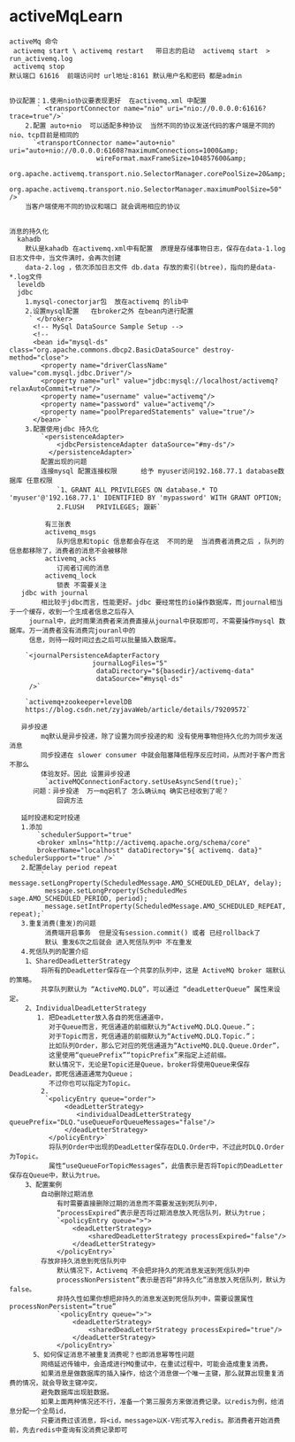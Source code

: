 # activeMqLearn
    activeMq 命令 
     activemq start \ activemq restart   带日志的启动  activemq start  > run_activemq.log
     activemq stop 
    默认端口 61616  前端访问时 url地址:8161 默认用户名和密码 都是admin
   
   
    协议配置：1.使用nio协议要表现更好  在activemq.xml 中配置  
           ` <transportConnector name="nio" uri="nio://0.0.0.0:61616?trace=true"/>`
        2.配置 auto+nio  可以适配多种协议  当然不同的协议发送代码的客户端是不同的  nio、tcp目前是相同的
          `<transportConnector name="auto+nio" uri="auto+nio://0.0.0.0:61608?maximumConnections=1000&amp;
                          wireFormat.maxFrameSize=104857600&amp;
                          org.apache.activemq.transport.nio.SelectorManager.corePoolSize=20&amp;
                          org.apache.activemq.transport.nio.SelectorManager.maximumPoolSize=50" />`
        当客户端使用不同的协议和端口 就会调用相应的协议
        
        
    消息的持久化
      kahadb
        默认是kahadb 在activemq.xml中有配置  原理是存储事物日志，保存在data-1.log 日志文件中，当文件满时，会再次创建
        data-2.log ，依次添加日志文件 db.data 存放的索引(btree)，指向的是data-*.log文件    
      leveldb
      jdbc
        1.mysql-conectorjar包  放在activemq 的lib中
        2.设置mysql配置   在broker之外 在bean内进行配置 
         ` </broker> 
          <!-- MySql DataSource Sample Setup --> 
          <!-- 
          <bean id="mysql-ds" class="org.apache.commons.dbcp2.BasicDataSource" destroy-method="close"> 
            <property name="driverClassName" value="com.mysql.jdbc.Driver"/> 
            <property name="url" value="jdbc:mysql://localhost/activemq?relaxAutoCommit=true"/> 
            <property name="username" value="activemq"/> 
            <property name="password" value="activemq"/> 
            <property name="poolPreparedStatements" value="true"/> 
          </bean> `
        3.配置使用jdbc 持久化
            `<persistenceAdapter> 
                <jdbcPersistenceAdapter dataSource="#my-ds"/> 
              </persistenceAdapter>`
            配置出现的问题
            连接mysql 配置连接权限      给予 myuser访问192.168.77.1 database数据库 任意权限
                `1、GRANT ALL PRIVILEGES ON database.* TO 'myuser'@'192.168.77.1' IDENTIFIED BY 'mypassword' WITH GRANT OPTION; 
                2.FLUSH   PRIVILEGES; 跟新`
                
             有三张表
             activemq_msgs 
                队列信息和topic 信息都会存在这  不同的是  当消费者消费之后 ，队列的信息都移除了，消费者的消息不会被移除
             activemq_acks
                订阅者订阅的消息
             activemq_lock
                锁表 不需要关注
       jdbc with journal    
            相比较于jdbc而言，性能更好。jdbc 要经常性的io操作数据库，而journal相当于一个缓存，收到一个生成者信息之后存入
         journal中，此时雨果消费者来消费直接从journal中获取即可，不需要操作mysql 数据库。万一消费者没有消费完jouranl中的
         信息，则待一段时间过去之后可以批量插入数据库。
            
        `<journalPersistenceAdapterFactory 
                         journalLogFiles="5"
                          dataDirectory="${basedir}/activemq-data" 
                          dataSource="#mysql-ds"
         />` 
         
        `activemq+zookeeper+levelDB
        https://blog.csdn.net/zyjavaWeb/article/details/79209572`
                
       异步投递
            mq默认是异步投递，除了设置为同步投递的和 没有使用事物但持久化的为同步发送消息
            同步投递在 slower consumer 中就会阻塞降低程序反应时间，从而对于客户而言不那么
            体验友好。因此 设置异步投递   
             `activeMQConnectionFactory.setUseAsyncSend(true);`
          问题：异步投递  万一mq宕机了 怎么确认mq 确实已经收到了呢？
                回调方法
                
       延时投递和定时投递
       1.添加 
           `schedulerSupport="true"
           <broker xmlns="http://activemq.apache.org/schema/core" 
           brokerName="localhost" dataDirectory="${ activemq. data}" schedulerSupport="true" />`
       2.配置delay period repeat
            ` message.setLongProperty(ScheduledMessage.AMO_SCHEDULED_DELAY, delay);
             message.setLongProperty(ScheduledMes sage.AMO_SCHEDULED_PERIOD, period);
             message.setIntProperty(ScheduledMessage.AMO_SCHEDULED_REPEAT, repeat);`
       3.重复消费(重发)的问题
             消费端开启事务  但是没有session.commit() 或者 已经rollback了
             默认 重发6次之后就会 进入死信队列中 不在重发
       4.死信队列的配置介绍
        1、SharedDeadLetterStrategy
            将所有的DeadLetter保存在一个共享的队列中，这是 ActiveMQ broker 端默认的策略。
            共享队列默认为 “ActiveMQ.DLQ”，可以通过 “deadLetterQueue” 属性来设定。
        2、IndividualDeadLetterStrategy
           1. 把DeadLetter放入各自的死信通道中，
              对于Queue而言，死信通道的前缀默认为“ActiveMQ.DLQ.Queue.”；
              对于Topic而言，死信通道的前缀默认为“ActiveMQ.DLQ.Topic.”；
              比如队列Order，那么它对应的死信通道为“ActiveMQ.DLQ.Queue.Order”，
              这里使用“queuePrefix”“topicPrefix”来指定上述前缀。
              默认情况下，无论是Topic还是Queue，broker将使用Queue来保存DeadLeader，即死信通道通常为Queue；
              不过你也可以指定为Topic。
            2.
             `<policyEntry queue="order">
                  <deadLetterStrategy>
                     <individualDeadLetterStrategy queuePrefix="DLQ."useQueueForQueueMessages="false"/>
                  </deadLetterStrategy>
              </policyEntry>`
              将队列Order中出现的DeadLetter保存在DLQ.Order中，不过此时DLQ.Order为Topic。
              属性“useQueueForTopicMessages”，此值表示是否将Topic的DeadLetter保存在Queue中，默认为true。
        3、配置案例
            自动删除过期消息
                有时需要直接删除过期的消息而不需要发送到死队列中，
                “processExpired”表示是否将过期消息放入死信队列，默认为true；
                `<policyEntry queue=">">
                    <deadLetterStrategy>
                        <sharedDeadLetterStrategy processExpired="false"/>
                    </deadLetterStrategy>
                </policyEntry>`
            存放非持久消息到死信队列中
                默认情况下，Activemq 不会把非持久的死消息发送到死信队列中
                processNonPersistent”表示是否将“非持久化”消息放入死信队列，默认为false。
                非持久性如果你想把非持久的消息发送到死信队列中，需要设置属性processNonPersistent=“true”
                `<policyEntry queue=">">
                    <deadLetterStrategy>
                        <sharedDeadLetterStrategy processExpired="true"/>
                    </deadLetterStrategy>
                </policyEntry>`
          5、如何保证消息不被重复消费呢？也即消息幂等性问题
            网络延迟传输中，会造成进行MQ重试中，在重试过程中，可能会造成重复消费。
            如果消息是做数据库的插入操作，给这个消息做一个唯一主键，那么就算出现重复消费的情况，就会导致主键冲突，
            避免数据库出现脏数据。
            如果上面两种情况还不行，准备一个第三服务方来做消费记录。以redis为例，给消息分配一个全局id，
            只要消费过该消息，将<id，message>以K-V形式写入redis。那消费者开始消费前，先去redis中查询有没消费记录即可